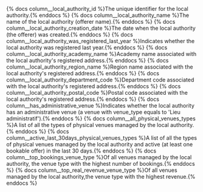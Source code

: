 {% docs column__local_authority_id %}The unique identifier for the local authority.{% enddocs %}
{% docs column__local_authority_name %}The name of the local authority (offerer name).{% enddocs %}
{% docs column__local_authority_creation_date %}The date when the local authority (the offerer) was created.{% enddocs %}
{% docs column__local_authority_was_registered_last_year %}Indicates whether the local authority was registered last year.{% enddocs %}
{% docs column__local_authority_academy_name %}Academy name associated with the local authority's registered address.{% enddocs %}
{% docs column__local_authority_region_name %}Region name associated with the local authority's registered address.{% enddocs %}
{% docs column__local_authority_department_code %}Department code associated with the local authority's registered address.{% enddocs %}
{% docs column__local_authority_postal_code %}Postal code associated with the local authority's registered address.{% enddocs %}
{% docs column__has_administrative_venue %}Indicates whether the local authority has an administrative venue (a venue with venue_type equals to 'Lieu administratif').{% enddocs %}
{% docs column__all_physical_venues_types %}A list of all the types of physical venues managed by the local authority.{% enddocs %}
{% docs column__active_last_30days_physical_venues_types %}A list of all the types of physical venues managed by the local authority and active (at least one bookable offer) in the last 30 days.{% enddocs %}
{% docs column__top_bookings_venue_type %}Of all venues managed by the local authority, the venue type with the highest number of bookings.{% enddocs %}
{% docs column__top_real_revenue_venue_type %}Of all venues managed by the local authority,the venue type with the highest revenue.{% enddocs %}
